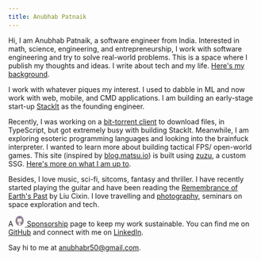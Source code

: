 ```yaml
---
title: Anubhab Patnaik
---
```



Hi, I am Anubhab Patnaik, a software engineer from India. Interested in math, science, engineering, and entrepreneurship, I work with software engineering and try to solve real-world problems. This is a space where I publish my thoughts and ideas. I write about tech and my life. [Here's my background](/cv.html).

I work with whatever piques my interest. I used to dabble in ML and now work with web, mobile, and CMD applications. I am building an early-stage start-up [StackIt](https://nowstackit.com) as the founding engineer.

Recently, I was working on a [bit-torrent client](https://github.com/fuzzymfx/b) to download files, in TypeScript, but got extremely busy with building StackIt. Meanwhile, I am exploring esoteric programming languages and looking into the brainfuck interpreter. I wanted to learn more about building tactical FPS/ open-world games. This site (inspired by [blog.matsu.io](https://blog.matsu.io)) is built using [zuzu](https://github.com/fuzzymfx/zuzu), a custom SSG. [Here's more on what I am up to](/current.html).

Besides, I love music, sci-fi, sitcoms, fantasy and thriller. I have recently started playing the guitar and have been reading the [Remembrance of Earth's Past](https://en.wikipedia.org/wiki/Remembrance_of_Earth%27s_Past) by Liu Cixin. I love travelling and [photography](https://instagram.com/anubhavclicks), seminars on space exploration and tech.

A [<img src="/assets/img/kofi.svg" alt="github" class="pb-1 mr-5 " width="18" height="22" style="margin-right: 2px;"> Sponsorship](https://github.com/sponsors/fuzzymfx/) page to keep my work sustainable. You can find me on [GitHub](https://github.com/fuzzymfx) and connect with me on [LinkedIn](https://www.linkedin.com/in/anubhabpatnaik0530/).

Say hi to me at <anubhabr50@gmail.com>.
